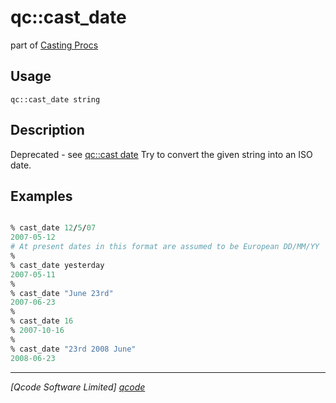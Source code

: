 qc::cast_date
=============

part of [Casting Procs](../cast.md)

Usage
-----
`qc::cast_date string`

Description
-----------
Deprecated - see [qc::cast date]
Try to convert the given string into an ISO date.

Examples
--------
```tcl

% cast_date 12/5/07
2007-05-12
# At present dates in this format are assumed to be European DD/MM/YY
%
% cast_date yesterday
2007-05-11
%
% cast_date "June 23rd"
2007-06-23
%
% cast_date 16
% 2007-10-16
%
% cast_date "23rd 2008 June"
2008-06-23

```

----------------------------------
*[Qcode Software Limited] [qcode]*

[qcode]: http://www.qcode.co.uk "Qcode Software"
[qc::cast date]: cast-date.md